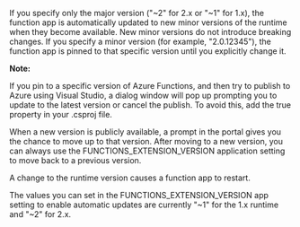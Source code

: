 If you specify only the major version ("~2" for 2.x or "~1" for 1.x), the function app is automatically updated to new minor versions of the runtime when they become available. New minor versions do not introduce breaking changes. If you specify a minor version (for example, "2.0.12345"), the function app is pinned to that specific version until you explicitly change it.

 **Note:**

If you pin to a specific version of Azure Functions, and then try to publish to Azure using Visual Studio, a dialog window will pop up prompting you to update to the latest version or cancel the publish. To avoid this, add the <DisableFunctionExtensionVersionUpdate>true</DisableFunctionExtensionVersionUpdate> property in your .csproj file.

When a new version is publicly available, a prompt in the portal gives you the chance to move up to that version. After moving to a new version, you can always use the FUNCTIONS_EXTENSION_VERSION application setting to move back to a previous version.

A change to the runtime version causes a function app to restart.

The values you can set in the FUNCTIONS_EXTENSION_VERSION app setting to enable automatic updates are currently "~1" for the 1.x runtime and "~2" for 2.x.